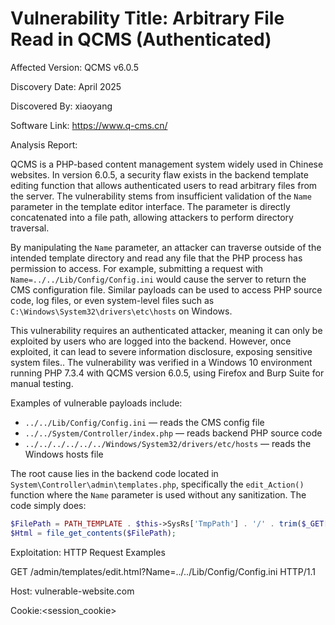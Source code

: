 # Vulnerability Title: Arbitrary File Read in QCMS (Authenticated)

Affected Version: QCMS v6.0.5

Discovery Date: April 2025

Discovered By: xiaoyang

Software Link: https://www.q-cms.cn/

Analysis Report:

QCMS is a PHP-based content management system widely used in Chinese websites. In version 6.0.5, a security flaw exists in the backend template editing function that allows authenticated users to read arbitrary files from the server. The vulnerability stems from insufficient validation of the `Name` parameter in the template editor interface. The parameter is directly concatenated into a file path, allowing attackers to perform directory traversal.

By manipulating the `Name` parameter, an attacker can traverse outside of the intended template directory and read any file that the PHP process has permission to access. For example, submitting a request with `Name=../../Lib/Config/Config.ini` would cause the server to return the CMS configuration file. Similar payloads can be used to access PHP source code, log files, or even system-level files such as `C:\Windows\System32\drivers\etc\hosts` on Windows.

This vulnerability requires an authenticated attacker, meaning it can only be exploited by users who are logged into the backend. However, once exploited, it can lead to severe information disclosure, exposing sensitive system files.. The vulnerability was verified in a Windows 10 environment running PHP 7.3.4 with QCMS version 6.0.5, using Firefox and Burp Suite for manual testing.

Examples of vulnerable payloads include:

- `../../Lib/Config/Config.ini` — reads the CMS config file  
- `../../System/Controller/index.php` — reads backend PHP source code  
- `../../../../../../Windows/System32/drivers/etc/hosts` — reads the Windows hosts file

The root cause lies in the backend code located in `System\Controller\admin\templates.php`, specifically the `edit_Action()` function where the `Name` parameter is used without any sanitization. The code simply does:

```php
$FilePath = PATH_TEMPLATE . $this->SysRs['TmpPath'] . '/' . trim($_GET['Name']);
$Html = file_get_contents($FilePath);
```

Exploitation: HTTP Request Examples

GET /admin/templates/edit.html?Name=../../Lib/Config/Config.ini HTTP/1.1

Host: vulnerable-website.com

Cookie:<session_cookie>

